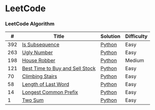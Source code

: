 
LeetCode
========

### LeetCode Algorithm

| # | Title | Solution | Difficulty |
|---| ----- | -------- | ---------- |
|392|[Is Subsequence](https://leetcode.com/problems/is-subsequence/) | [Python](./algorithms/isSubsequence/isSubsequence.py) |Easy|
|263|[Ugly Number](https://leetcode.com/problems/ugly-number/) | [Python](./algorithms/uglyNumber/uglyNumber.py) |Easy|
|198|[House Robber](https://leetcode.com/problems/house-robber/) | [Python](./algorithms/houseRobber/houseRobber.py) |Medium|
|121|[Best Time to Buy and Sell Stock](https://leetcode.com/problems/best-time-to-buy-and-sell-stock/) | [Python](./algorithms/bestTimeToBuyAndSellStock/bestTimeToBuyAndSellStock.py) |Easy|
|70|[Climbing Stairs](https://leetcode.com/problems/climbing-stairs/) | [Python](./algorithms/climbingStairs/climbingStairs.py) |Easy|
|58|[Length of Last Word](https://leetcode.com/problems/length-of-last-word/) | [Python](./algorithms/lengthOfLastWord/lengthOfLastWord.py) |Easy|
|14|[Longest Common Prefix](https://leetcode.com/problems/longest-common-prefix/) | [Python](./algorithms/longestCommonPrefix/longestCommonPrefix.py) |Easy|
|1|[Two Sum](https://leetcode.com/problems/two-sum/) | [Python](./algorithms/twoSum/twoSum.py) |Easy|
